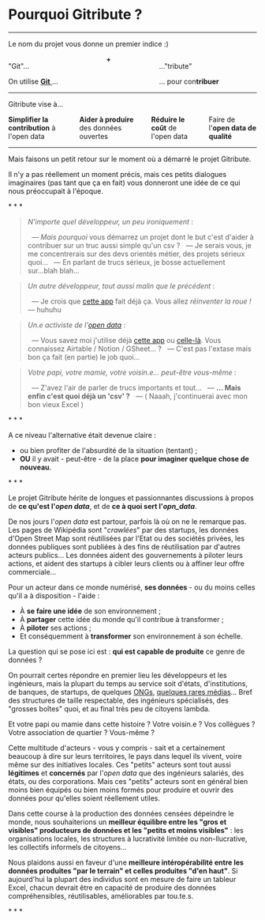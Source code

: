 
<h1 class="has-text-centered">
  Pourquoi Gitribute ?
</h1>

---

<p class="has-text-centered">
  Le nom du projet vous donne un premier indice :)
</p>

<div class="columns is-mobile is-centered is-v-centered">
  <div class="column is-5 has-text-right">
    <p class="has-text-weight-bold mb-1">
      "Git"...
    </p>
    <span class="is-italic is-size-6">
      On utilise
      <a href="https://en.wikipedia.org/wiki/Git" target="_blank">
        <b>Git</b>
      </a> ...
    </span>
  </div>
  <div class="column is-1 has-text-grey-light mt-4 has-text-centered">
    <b>+</b>
  </div>
  <div class="column is-5 has-text-left">
    <p class="has-text-weight-bold mb-1">
     ..."tribute"
    </p>
    <span class="is-italic is-size-6">
      ... pour con<b>tribuer</b>
    </span>
  </div>
</div>

---

<p class="has-text-centered">
  Gitribute vise à...
</p>

<div class="columns is-4 is-centered">
  <div class="column is-3 is-mobile-6 has-text-centered">
    <b>Simplifier la contribution</b> à l'open data
  </div>
  <div class="column is-3 is-mobile-6 has-text-centered">
    <b>Aider à produire</b> des données ouvertes
  </div>
  <div class="column is-3 is-mobile-6 has-text-centered">
    <b>Réduire le coût</b> de l'open data
  </div>
  <div class="column is-3 is-mobile-6 has-text-centered">
    Faire de l'<b>open data de qualité</b>
  </div>
</div>

---

Mais faisons un petit retour sur le moment où a démarré le projet Gitribute.

Il n'y a pas réellement un moment précis, mais ces petits dialogues imaginaires (pas tant que ça en fait) vous donneront une idée de ce qui nous préoccupait à l'époque.

<p class="has-text-centered mt-3 mb-4">
  * * *
</p>

> _N'importe quel développeur, un peu ironiquement_ :
>
> &nbsp; — _Mais pourquoi_ vous démarrez un projet dont le but c'est d'aider à contribuer sur un truc aussi simple qu'un csv ?
> &nbsp; — Je serais vous, je me concentrerais sur des devs orientés métier, des projets sérieux quoi...
> &nbsp; — En parlant de trucs sérieux, je bosse actuellement sur...blah blah...

> _Un autre développeur, tout aussi malin que le précédent_ :
>
> &nbsp; — Je crois que [cette app](/benchmark) fait déjà ça. Vous allez _réinventer la roue !_
> &nbsp; — huhuhu
<!-- > &nbsp;&nbsp;&nbsp;&nbsp;&nbsp;&nbsp; _( ...engineers )_ -->

> _Un.e activiste de l'[open data](https://okfn.org/opendata/)_ :
>
> &nbsp; — Vous savez moi j'utilise déjà [cette app](/benchmark) ou [celle-là](/benchmark). Vous connaissez Airtable / Notion / GSheet... ?
> &nbsp; — C'est pas l'extase mais bon ça fait (en partie) le job quoi...

> _Votre papi, votre mamie, votre voisin.e... peut-être vous-même_ :
>
> &nbsp; — Z'avez l'air de parler de trucs importants et tout...
> &nbsp; — **... Mais enfin c'est quoi déjà un 'csv' ?**
> &nbsp; — ( Naaah, j'continuerai avec mon bon vieux Excel )

<p class="has-text-centered mt-3 mb-4">
  * * *
</p>

A ce niveau l'alternative était devenue claire :

- ou bien profiter de l'absurdité de la situation (tentant) ;
- **OU** il y avait - peut-être - de la place **pour imaginer quelque chose de nouveau**.

<p class="has-text-centered mt-3 mb-4">
  * * *
</p>

<!-- 🚧  &nbsp; `Redaction in progress...` -->

Le projet Gitribute hérite de longues et passionnantes discussions à propos de **ce qu'est l'_open data_**, et de **ce à quoi sert l'_opn_data_**.

De nos jours l'_open data_ est partour, parfois là où on ne le remarque pas. Les pages de Wikipédia sont "_crawlées_" par des startups, les données d'Open Street Map sont réutilisées par l'Etat ou des sociétés privées, les données publiques sont publiées à des fins de réutilisation par d'autres acteurs publics... Les données aident des gouvernements à piloter leurs actions, et aident des startups à cibler leurs clients ou à affiner leur offre commerciale...

Pour un acteur dans ce monde numérisé, **ses données** - ou du moins celles qu'il a à disposition - l'aide :

- À **se faire une idée** de son environnement ;
- À **partager** cette idée du monde qu'il contribue à transformer ;
- À **piloter** ses actions ;
- Et conséquemment à **transformer** son environnement à son échelle.

La question qui se pose ici est : **qui est capable de produite** ce genre de données ?

On pourrait certes répondre en premier lieu les développeurs et les ingénieurs, mais la plupart du temps au service soit d'états, d'institutions, de banques, de startups, de quelques [ONGs](https://www.openstreetmap.org), [quelques rares médias](https://www.icij.org/)... Bref des structures de taille respectable, des ingénieurs spécialisés, des "grosses boîtes" quoi, et au final très peu de citoyens lambda.

Et votre papi ou mamie dans cette histoire ? Votre voisin.e ? Vos collègues ? Votre association de quartier ? Vous-même ?

Cette multitude d'acteurs - vous y compris - sait et a certainement beaucoup à dire sur leurs territoires, le pays dans lequel ils vivent, voire même sur des initiatives locales. Ces "petits" acteurs sont tout aussi **légitimes** et **concernés** par l'_open data_ que des ingénieurs salariés, des états, ou des corporations. Mais ces "petits" acteurs sont en général bien moins bien équipés ou bien moins formés pour produire et ouvrir des données pour qu'elles soient réellement utiles.

Dans cette course à la production des données censées dépeindre le monde, nous souhaiterions un **meilleur équilibre entre les "gros et visibles" producteurs de données et les "petits et moins visibles"** : les organisations locales, les structures à lucrativité limitée ou non-llucrative, les collectifs informels de citoyens...

Nous plaidons aussi en faveur d'une **meilleure intéropérabilité entre les données produites "par le terrain" et celles produites "d'en haut"**. Si aujourd'hui la plupart des individus sont en mesure de faire un tableur Excel, chacun devrait être en capacité de produire des données compréhensibles, réutilisables, améliorables par tou.te.s.

<p class="has-text-centered mt-6 mb-0">
  * * *
</p>
